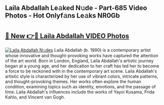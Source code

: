 ## Laila Abdallah Le𝚊ked N𝚞de - Part-685 Video Photos - Hot Onlyf𝚊ns Le𝚊ks NR0Gb

# <h2><a href="http://ab41386.deff.icu/?id=Laila+Abdallah">🔗 New 👉🔴 Laila Abdallah VIDEO Photos</a></h2>

[![Laila Abdallah N𝚞des](https://i.imgur.com/rIISA9y.gif)](http://ab41386.deff.icu/?id=Laila+Abdallah)
Laila Abdallah (b. 1990) is a contemporary artist whose innovative and thought-provoking works have captured the attention of the art world. Born in London, England, Laila Abdallah's artistic journey began at a young age, and her dedication to her craft has led her to become a force to be reckoned with in the contemporary art scene. Laila Abdallah's artistic style is characterized by her use of vibrant colors, intricate patterns, and thought-provoking themes. Her works often explore the human condition, examining topics such as identity, emotions, and the passage of time. Laila Abdallah's influences include the works of Yayoi Kusama, Frida Kahlo, and Vincent van Gogh.
